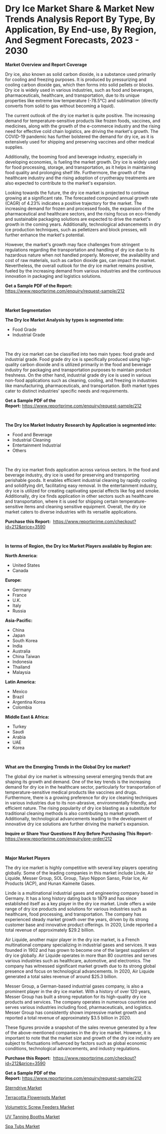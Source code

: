 <p><h1>Dry Ice Market Share & Market New Trends Analysis Report By Type, By Application, By End-use, By Region, And Segment Forecasts, 2023 - 2030</h1></p><p><strong>Market Overview and Report Coverage</strong></p>
<p><p>Dry ice, also known as solid carbon dioxide, is a substance used primarily for cooling and freezing purposes. It is produced by pressurizing and cooling carbon dioxide gas, which then forms into solid pellets or blocks. Dry ice is widely used in various industries, such as food and beverages, pharmaceuticals, healthcare, and transportation, due to its unique properties like extreme low temperature (-78.5°C) and sublimation (directly converts from solid to gas without becoming a liquid).</p><p>The current outlook of the dry ice market is quite positive. The increasing demand for temperature-sensitive products like frozen foods, vaccines, and medicines, along with the growth of the e-commerce industry and the rising need for effective cold chain logistics, are driving the market's growth. The COVID-19 pandemic has further bolstered the demand for dry ice, as it is extensively used for shipping and preserving vaccines and other medical supplies.</p><p>Additionally, the booming food and beverage industry, especially in developing economies, is fueling the market growth. Dry ice is widely used for food processing, storage, and transportation, as it helps in maintaining food quality and prolonging shelf life. Furthermore, the growth of the healthcare industry and the rising adoption of cryotherapy treatments are also expected to contribute to the market's expansion.</p><p>Looking towards the future, the dry ice market is projected to continue growing at a significant rate. The forecasted compound annual growth rate (CAGR) of 4.23% indicates a positive trajectory for the market. The increasing demand for frozen and processed foods, the expansion of the pharmaceutical and healthcare sectors, and the rising focus on eco-friendly and sustainable packaging solutions are expected to drive the market's growth in the coming years. Additionally, technological advancements in dry ice production techniques, such as pelletizers and block presses, will further enhance the market's potential.</p><p>However, the market's growth may face challenges from stringent regulations regarding the transportation and handling of dry ice due to its hazardous nature when not handled properly. Moreover, the availability and cost of raw materials, such as carbon dioxide gas, can impact the market. Nevertheless, the overall outlook for the dry ice market remains positive, fueled by the increasing demand from various industries and the continuous innovation in packaging and logistics solutions.</p></p>
<p><strong>Get a Sample PDF of the Report:</strong> <a href="https://www.reportprime.com/enquiry/request-sample/212">https://www.reportprime.com/enquiry/request-sample/212</a></p>
<p>&nbsp;</p>
<p><strong>Market Segmentation</strong></p>
<p><strong>The Dry Ice Market Analysis by types is segmented into:</strong></p>
<p><ul><li>Food Grade</li><li>Industrial Grade</li></ul></p>
<p>&nbsp;</p>
<p><p>The dry ice market can be classified into two main types: food grade and industrial grade. Food grade dry ice is specifically produced using high-quality carbon dioxide and is utilized primarily in the food and beverage industry for packaging and transportation purposes to maintain product freshness. On the other hand, industrial grade dry ice is used in various non-food applications such as cleaning, cooling, and freezing in industries like manufacturing, pharmaceuticals, and transportation. Both market types cater to distinct industries' specific needs and requirements.</p></p>
<p><strong>Get a Sample PDF of the Report:</strong>&nbsp;<a href="https://www.reportprime.com/enquiry/request-sample/212">https://www.reportprime.com/enquiry/request-sample/212</a></p>
<p>&nbsp;</p>
<p><strong>The Dry Ice Market Industry Research by Application is segmented into:</strong></p>
<p><ul><li>Food and Beverage</li><li>Industrial Cleaning</li><li>Entertainment Industrial</li><li>Others</li></ul></p>
<p>&nbsp;</p>
<p><p>The dry ice market finds application across various sectors. In the food and beverage industry, dry ice is used for preserving and transporting perishable goods. It enables efficient industrial cleaning by rapidly cooling and solidifying dirt, facilitating easy removal. In the entertainment industry, dry ice is utilized for creating captivating special effects like fog and smoke. Additionally, dry ice finds application in other sectors such as healthcare and transportation, where it is used for shipping certain temperature-sensitive items and cleaning sensitive equipment. Overall, the dry ice market caters to diverse industries with its versatile applications.</p></p>
<p><strong>Purchase this Report:</strong>&nbsp; <a href="https://www.reportprime.com/checkout?id=212&price=3590">https://www.reportprime.com/checkout?id=212&price=3590</a></p>
<p>&nbsp;</p>
<p><strong>In terms of Region, the Dry Ice Market Players available by Region are:</strong></p>
<p>
    <p> <strong> North America: </strong>
        <ul>
            <li>United States</li>
            <li>Canada</li>
        </ul>
        </p> 
    <p> <strong> Europe: </strong>
        <ul>
            <li>Germany</li>
            <li>France</li>
            <li>U.K.</li>
            <li>Italy</li>
            <li>Russia</li>
        </ul>
        </p> 
    <p> <strong> Asia-Pacific: </strong>
        <ul>
            <li>China</li>
            <li>Japan</li>
            <li>South Korea</li>
            <li>India</li>
            <li>Australia</li>
            <li>China Taiwan</li>
            <li>Indonesia</li>
            <li>Thailand</li>
            <li>Malaysia</li>
        </ul>
        </p> 
    <p> <strong> Latin America: </strong>
        <ul>
            <li>Mexico</li>
            <li>Brazil</li>
            <li>Argentina Korea</li>
            <li>Colombia</li>
        </ul>
        </p> 
    <p> <strong> Middle East & Africa: </strong>
        <ul>
            <li>Turkey</li>
            <li>Saudi</li>
            <li>Arabia</li>
            <li>UAE</li>
            <li>Korea</li>
        </ul>
    </p>
    </p>
<p>&nbsp;</p>
<p><strong>What are the Emerging Trends in the Global Dry Ice market?</strong></p>
<p><p>The global dry ice market is witnessing several emerging trends that are shaping its growth and demand. One of the key trends is the increasing demand for dry ice in the healthcare sector, particularly for transportation of temperature-sensitive medical products like vaccines and drugs. Furthermore, there is a growing preference for dry ice cleaning techniques in various industries due to its non-abrasive, environmentally friendly, and efficient nature. The rising popularity of dry ice blasting as a substitute for traditional cleaning methods is also contributing to market growth. Additionally, technological advancements leading to the development of innovative dry ice solutions are further driving the market's expansion.</p></p>
<p><strong>Inquire or Share Your Questions If Any Before Purchasing This Report</strong>- <a href="https://www.reportprime.com/enquiry/pre-order/212">https://www.reportprime.com/enquiry/pre-order/212</a></p>
<p>&nbsp;</p>
<p><strong>Major Market Players</strong></p>
<p><p>The dry ice market is highly competitive with several key players operating globally. Some of the leading companies in this market include Linde, Air Liquide, Messer Group, SOL Group, Taiyo Nippon Sanso, Polar Ice, Air Products (ACP), and Hunan Kaimeite Gases.</p><p>Linde is a multinational industrial gases and engineering company based in Germany. It has a long history dating back to 1879 and has since established itself as a key player in the dry ice market. Linde offers a wide range of dry ice products and solutions for various industries such as healthcare, food processing, and transportation. The company has experienced steady market growth over the years, driven by its strong customer base and innovative product offerings. In 2020, Linde reported a total revenue of approximately $29.2 billion.</p><p>Air Liquide, another major player in the dry ice market, is a French multinational company specializing in industrial gases and services. It was founded in 1902 and has grown to become one of the largest suppliers of dry ice globally. Air Liquide operates in more than 80 countries and serves various industries such as healthcare, automotive, and electronics. The company has witnessed significant market growth due to its strong global presence and focus on technological advancements. In 2020, Air Liquide generated a total sales revenue of around $25.3 billion.</p><p>Messer Group, a German-based industrial gases company, is also a prominent player in the dry ice market. With a history of over 120 years, Messer Group has built a strong reputation for its high-quality dry ice products and services. The company operates in numerous countries and serves various industries including food, pharmaceuticals, and logistics. Messer Group has consistently shown impressive market growth and reported a total revenue of approximately $3.5 billion in 2020.</p><p>These figures provide a snapshot of the sales revenue generated by a few of the above-mentioned companies in the dry ice market. However, it is important to note that the market size and growth of the dry ice industry are subject to fluctuations influenced by factors such as global economic conditions, technological advancements, and industry regulations.</p></p>
<p><strong>Purchase this Report:</strong>&nbsp;&nbsp;<a href="https://www.reportprime.com/checkout?id=212&price=3590">https://www.reportprime.com/checkout?id=212&price=3590</a></p>
<p></p>
<p><strong>Get a Sample PDF of the Report:</strong>&nbsp;<a href="https://www.reportprime.com/enquiry/request-sample/212">https://www.reportprime.com/enquiry/request-sample/212</a></p>
<p><p><a href="https://medium.com/@joycelucas56/sterndrive-market-size-market-outlook-and-market-forecast-2023-to-2030-9ca3e3189eff">Sterndrive Market</a></p><p><a href="https://medium.com/@sight.lens.slot/terracotta-flowerpots-market-report-reveals-the-latest-trends-and-growth-opportunities-of-this-b69dd18f4d25">Terracotta Flowerpots Market</a></p><p><a href="https://medium.com/@laurenbrown1918/decoding-volumetric-screw-feeders-market-metrics-market-share-trends-and-growth-patterns-1a1f7b55cac7">Volumetric Screw Feeders Market</a></p><p><a href="https://medium.com/@emilywest91/uv-tanning-booths-market-trends-and-market-analysis-forecasted-for-period-2023-2030-f50acb49f821">UV Tanning Booths Market</a></p><p><a href="https://medium.com/@favor.look.seal/spa-tubs-market-insight-market-trends-growth-forecasted-from-2023-to-2030-754920a7a679">Spa Tubs Market</a></p></p>